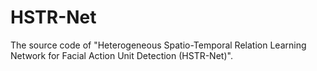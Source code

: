 # HSTR-Net
The source code of "Heterogeneous Spatio-Temporal Relation Learning Network for Facial Action Unit Detection (HSTR-Net)".
